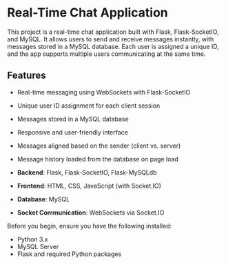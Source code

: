 # Real-Time Chat Application

This project is a real-time chat application built with Flask, Flask-SocketIO, and MySQL. It allows users to send and receive messages instantly, with messages stored in a MySQL database. Each user is assigned a unique ID, and the app supports multiple users communicating at the same time.

## Features
- Real-time messaging using WebSockets with Flask-SocketIO
- Unique user ID assignment for each client session
- Messages stored in a MySQL database
- Responsive and user-friendly interface
- Messages aligned based on the sender (client vs. server)
- Message history loaded from the database on page load


- **Backend**: Flask, Flask-SocketIO, Flask-MySQLdb
- **Frontend**: HTML, CSS, JavaScript (with Socket.IO)
- **Database**: MySQL
- **Socket Communication**: WebSockets via Socket.IO

Before you begin, ensure you have the following installed:
- Python 3.x
- MySQL Server
- Flask and required Python packages



